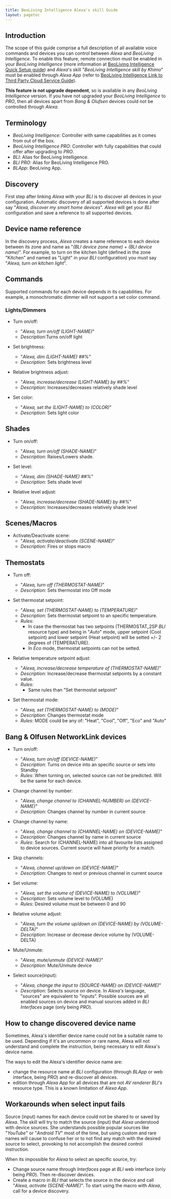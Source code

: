 ```yaml
---
title: BeoLiving Intelligence Alexa's skill Guide
layout: pagetoc
---
```


## Introduction

The scope of this guide comprise a full description of all available voice commands and devices you can control between _Alexa_ and _BeoLiving 
Intelligence_. To enable this feature, remote connection must be enabled in your _BeoLiving Intelligence_ (more information at [BeoLiving Intelligence Quick Setup guide](bli-quick-setup-guide.md)) and  _Alexa_'s skill "_BeoLiving Intelligence skill by Khimo_" must be enabled through _Alexa App_ (refer to [BeoLiving Intelligence Link to Third Party Cloud Service Guide](bli-link-third-party-service.md)). 

**This feature is not upgrade dependent**, so is available in any _BeoLiving Intelligence_ version. If you have not upgraded your _BeoLiving 
Intelligence_ to _PRO_, then all devices apart from _Bang & Olufsen_ devices could not be controlled through _Alexa_.

## Terminology

+ _BeoLiving Intelligence_: Controller with same capabilities as it comes from out of the box.
+ _BeoLiving Intelligence PRO_: Controller with fully capabilities that could offer after upgrading to _PRO_.
+ _BLI_: Alias for BeoLiving Intelligence.
+ _BLI PRO_: Alias for BeoLiving Intelligence PRO.
+ _BLApp_: BeoLiving App.


## Discovery

First step after linking _Alexa_ with your _BLI_ is to discover all devices in your configuration. Automatic discovery of all supported devices is
 done after say "_Alexa, discover my smart home devices_". _Alexa_ will get your _BLI_ configuration and save a reference to all supported 
devices. 

## Device name reference

In the discovery process, _Alexa_ creates a name reference to each device between its zone and name as "_(BLI device zone name)_ \+ 
_(BLI device name)_". For example, to turn on the kitchen light (defined in the zone "Kitchen" and named as "Light" in your _BLI_ configuration) 
you must say "_Alexa, turn on kitchen light_".

## Commands

Supported commands for each device depends in its capabilities. For example, a monochromatic dimmer will not support a set color command.

### Lights/Dimmers

+ Turn on/off: 
  + "_Alexa, turn on/off (LIGHT-NAME)_"
  + _Description_:Turns on/off light

+ Set brightness: 
  + "_Alexa, dim (LIGHT-NAME) ##%_"
  + _Description_: Sets brightness level

+ Relative brightness adjust: 
  + "_Alexa, increase/decrease (LIGHT-NAME) by ##%_"
  + _Description_: Increases/decreases relatively shade level 

+ Set color: 
  + "_Alexa, set the (LIGHT-NAME) to (COLOR)_"
  + _Description_: Sets light color

## Shades

+ Turn on/off: 
  + "_Alexa, turn on/off (SHADE-NAME)_"
  + _Description_: Raises/Lowers shade.

+ Set level: 
  + "_Alexa, dim (SHADE-NAME) ##%_"
  + _Description_: Sets shade level

+ Relative level adjust: 
  + "_Alexa, increase/decrease (SHADE-NAME) by ##%_"
  + _Description_: Increases/decreases relatively shade level 

## Scenes/Macros

+ Activate/Deactivate scene:
  + "_Alexa, activate/deactivate (SCENE-NAME)_"
  + _Description_: Fires or stops macro

## Themostats

+ Turn off: 
  + "_Alexa, turn off (THERMOSTAT-NAME)_"
  + _Description_: Sets thermostat into Off mode

+ Set thermostat setpoint:
  + "_Alexa, set (THERMOSTAT-NAME) to (TEMPERATURE)_"
  + _Description_: Sets thermostat setpoint to an specific temperature. 
  + _Rules_:
    + In case the thermostat has two setpoints (THERMOSTAT\_2SP _BLI_ resource type) and being in "_Auto_" mode, upper setpoint (Cool setpoint) 
    and lower setpoint (Heat setpoint) will be setted +/- 2 degrees of (TEMPERATURE).     
    + In _Eco_ mode, thermostat setpoints can not be setted.

+ Relative temperature setpoint adjust:
  + "_Alexa, increase/decrease temperature of (THERMOSTAT-NAME)_"
  + _Description_: Increase/decrease thermostat setpoints by a constant value.
  + _Rules_:
    + Same rules than "Set thermostat setpoint" 

+ Set thermostat mode:
  + "_Alexa, set (THERMOSTAT-NAME) to (MODE)_"
  + _Description_: Changes thermostat mode
  + _Rules_: MODE could be any of: "Heat", "Cool", "Off", "Eco" and "Auto"

## Bang & Olfusen NetworkLink devices 

+ Turn on/off: 
  + "_Alexa, turn on/off (DEVICE-NAME)_"
  + _Description_: Turns on device into an specific source or sets into Standby
  + _Rules_: When turning on, selected source can not be predicted. Will be the same for each device.

+ Change channel by number:
  + "_Alexa, change channel to (CHANNEL-NUMBER) on (DEVICE-NAME)_"
  + _Description_: Changes channel by number in current source

+ Change channel by name:
  + "_Alexa, change channel to (CHANNEL-NAME) on (DEVICE-NAME)_"
  + _Description_: Changes channel by name in current source
  + _Rules_: Search for (CHANNEL-NAME) into all favourite lists assigned to device sources. Current source will have priority for a match.

+ Skip channels:
  + "_Alexa, channel up/down on (DEVICE-NAME)_"
  + _Description_: Changes to next or previous channel in current source
  
+ Set volume:
  + "_Alexa, set the volume of (DEVICE-NAME) to (VOLUME)_"
  + _Description_: Sets volume level to (VOLUME)
  + _Rules_: Desired volume must be between 0 and 90

+ Relative volume adjust:
  + "_Alexa, turn the volume up/down on (DEVICE-NAME) by (VOLUME-DELTA)_"
  + _Description_: Increase or decrease device volume by (VOLUME-DELTA)

+ Mute/Unmute:
  + "_Alexa, mute/unmute (DEVICE-NAME)_"
  + _Description_: Mute/Unmute device

+ Select source(input):
  + "_Alexa, change the input to (SOURCE-NAME) on (DEVICE-NAME)_"
  + _Description_: Selects source on device. In _Alexa's_ language, "sources" are equivalent to "inputs". Possible sources are all enabled sources
  on device and manual sources added in _BLI_ _Interfaces_ page (only being _PRO_).

## How to change discovered device name

Sometimes, Alexa's identifier device name could not be a suitable name to be used. Depending if it's an uncommon or rare name, Alexa will 
not understand and complete the instruction, being necessary to edit Alexa's device name.

The ways to edit the Alexa's identifier device name are:
  + change the resource name at _BLI_ configuration (through _BLApp_ or web interface, being _PRO_) and re-discover all devices.
  + edition through _Alexa App_ for all devices that are not _AV renderer_ _BLI's_ resource type. This is a known limitation of _Alexa App_.  
  
## Workarounds when select input fails

Source (input) names for each device could not be shared to or saved by _Alexa_. The skill will try to match the source (input) that _Alexa_ 
understood with device sources. She understands possible popular sources like "_YouTube_" or "_Android TV_" most of the time, but using custom and
 rare names will cause to confuse her or to not find any match with the desired source to select, provoking to not accomplish the desired control 
instruction.

When its impossible for _Alexa_ to select an specific source, try:

+ Change source name through _Interfaces_ page at _BLI_ web interface (only being _PRO_). Then re-discover devices.
+ Create a macro in _BLI_ that selects the source in the device and call "_Alexa, activate (SCENE-NAME)_". To start using the macro with _Alexa_, 
call for a device discovery.
